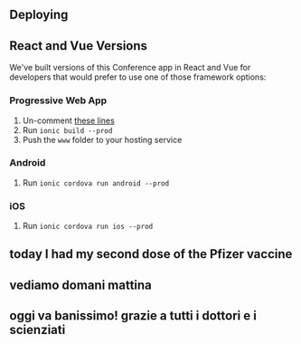 


## Deploying

## React and Vue Versions

We've built versions of this Conference app in React and Vue for developers that would prefer to use one of those framework options:

### Progressive Web App

1. Un-comment [these lines](https://github.com/ionic-team/ionic2-app-base/blob/master/src/index.html#L21)
2. Run `ionic build --prod`
3. Push the `www` folder to your hosting service

### Android

1. Run `ionic cordova run android --prod`

### iOS

1. Run `ionic cordova run ios --prod`


## today I had my second dose of the Pfizer vaccine

## vediamo domani mattina

## oggi va banissimo! grazie a tutti i dottori e i scienziati
